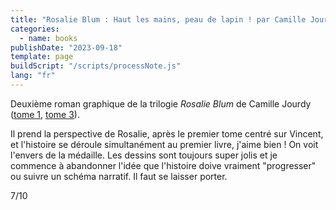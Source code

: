 ```yaml
---
title: "Rosalie Blum : Haut les mains, peau de lapin ! par Camille Jourdy"
categories:
  - name: books
publishDate: "2023-09-18"
template: page
buildScript: "/scripts/processNote.js"
lang: "fr"
---
```


Deuxième roman graphique de la trilogie _Rosalie Blum_ de Camille Jourdy ([tome 1](/notes/rosalie-blum-une-impression-de-deja-vu-par-camille-jourdy), [tome 3](/notes/rosalie-blum-au-hasard-balthazar-par-camille-jourdy/)).

Il prend la perspective de Rosalie, après le premier tome centré sur Vincent, et l'histoire se déroule simultanément au premier livre, j'aime bien ! On voit l'envers de la médaille. Les dessins sont toujours super jolis et je commence à abandonner l'idée que l'histoire doive vraiment "progresser" ou suivre un schéma narratif. Il faut se laisser porter.

7/10
